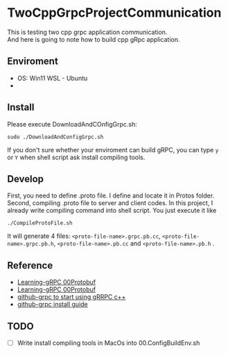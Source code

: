 # TwoCppGrpcProjectCommunication
<p>
This is testing two cpp grpc application communication.</br>
And here is going to note how to build cpp gRpc application.
</p>

## Enviroment
* OS: Win11 WSL - Ubuntu 
* 

## Install
Please execute DownloadAndCOnfigGrpc.sh:
```
sudo ./DownloadAndConfigGrpc.sh
```
If you don't sure whether your enviroment can build gRPC, you can type `y` or `Y` when shell script ask install compiling tools.

## Develop
First, you need to define .proto file. I define and locate it in Protos folder.</br>
Second, compiling .proto file to server and client codes. In this project, I already write compiling command into shell script. You just execute it like
```
./CompileProtoFile.sh
```
It will generate 4 files: `<proto-file-name>.grpc.pb.cc`, `<proto-file-name>.grpc.pb.h`, `<proto-file-name>.pb.cc` and `<proto-file-name>.pb.h` .</br>

## Reference
* [Learning-gRPC 00Protobuf]("https://kevinbird61.github.io/grpc-practice/" "learning gRpc about protobuf")
* [Learning-gRPC 00Protobuf]("https://kevinbird61.github.io/grpc-practice/" "learning gRpc HelloWorld tutorial")
* [github-grpc to start using gRRPC c++]("https://github.com/grpc/grpc/tree/master/src/cpp" "grpc official tutorial")
* [github-grpc install guide]("https://github.com/grpc/grpc/blob/master/BUILDING.md" "gRPC install guide")

## TODO
- [ ] Write install compiling tools in MacOs into 00.ConfigBuildEnv.sh